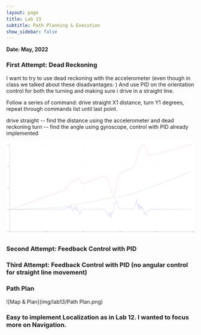 ```yaml
---
layout: page
title: Lab 13
subtitle: Path Planning & Execution
show_sidebar: false
---
```


**Date: May, 2022**

### First Attempt: Dead Reckoning 

I want to try to use dead reckoning with the accelerometer (even though in class we talked about these disadvantages: )
And use PID on the orientation control for both the turning and making sure i drive in a straight line.

Follow a series of command: drive straight X1 distance, turn Y1 degrees, repeat through commands list until last point.

drive straight -- find the distance using the accelerometer and dead reckoning
turn -- find the angle using gyroscope, control with PID already implemented

![Sad DR](img/lab13/DeadReckoning.png)
### Second Attempt: Feedback Control with PID

### Third Attempt: Feedback Control with PID (no angular control for straight line movement)

### Path Plan

![Map & Plan](img/lab13/Path Plan.png)

### Easy to implement Localization as in Lab 12. I wanted to focus more on Navigation. 
